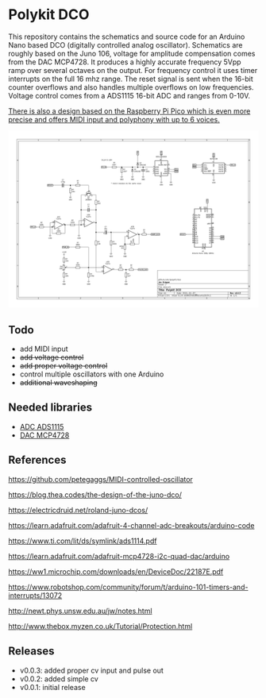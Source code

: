 # Polykit DCO

This repository contains the schematics and source code for an Arduino Nano based DCO (digitally controlled analog oscillator). Schematics are roughly based on the Juno 106, voltage for amplitude compensation comes from the DAC MCP4728. It produces a highly accurate frequency 5Vpp ramp over several octaves on the output. For frequency control it uses timer interrupts on the full 16 mhz range. The reset signal is sent when the 16-bit counter overflows and also handles multiple overflows on low frequencies. Voltage control comes from a ADS1115 16-bit ADC and ranges from 0-10V.

[There is also a design based on the Raspberry Pi Pico which is even more precise and offers MIDI input and polyphony with up to 6 voices.](https://github.com/polykit/pico-dco)

![Polykit DCO](dco.png)

## Todo

- add MIDI input
- ~~add voltage control~~
- ~~add proper voltage control~~
- control multiple oscillators with one Arduino
- ~~additional waveshaping~~

## Needed libraries

- [ADC ADS1115](https://github.com/baruch/ADS1115)
- [DAC MCP4728](https://github.com/adafruit/Adafruit_MCP4728.git)

## References

https://github.com/petegaggs/MIDI-controlled-oscillator

https://blog.thea.codes/the-design-of-the-juno-dco/

https://electricdruid.net/roland-juno-dcos/

https://learn.adafruit.com/adafruit-4-channel-adc-breakouts/arduino-code

https://www.ti.com/lit/ds/symlink/ads1114.pdf

https://learn.adafruit.com/adafruit-mcp4728-i2c-quad-dac/arduino

https://ww1.microchip.com/downloads/en/DeviceDoc/22187E.pdf

https://www.robotshop.com/community/forum/t/arduino-101-timers-and-interrupts/13072

http://newt.phys.unsw.edu.au/jw/notes.html

http://www.thebox.myzen.co.uk/Tutorial/Protection.html

## Releases
- v0.0.3: added proper cv input and pulse out
- v0.0.2: added simple cv
- v0.0.1: initial release
